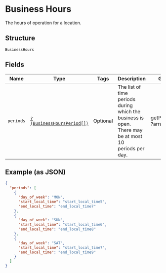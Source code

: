 
# Business Hours

The hours of operation for a location.

## Structure

`BusinessHours`

## Fields

| Name | Type | Tags | Description | Getter | Setter |
|  --- | --- | --- | --- | --- | --- |
| `periods` | [`?(BusinessHoursPeriod[])`](/doc/models/business-hours-period.md) | Optional | The list of time periods during which the business is open. There may be at most 10<br>periods per day. | getPeriods(): ?array | setPeriods(?array periods): void |

## Example (as JSON)

```json
{
  "periods": [
    {
      "day_of_week": "MON",
      "start_local_time": "start_local_time5",
      "end_local_time": "end_local_time7"
    },
    {
      "day_of_week": "SUN",
      "start_local_time": "start_local_time6",
      "end_local_time": "end_local_time8"
    },
    {
      "day_of_week": "SAT",
      "start_local_time": "start_local_time7",
      "end_local_time": "end_local_time9"
    }
  ]
}
```

